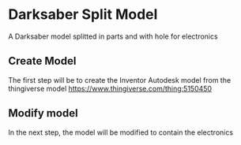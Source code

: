 # Darksaber Split Model
A Darksaber model splitted in parts and with hole for electronics

## Create Model
The first step will be to create the Inventor Autodesk model from the thingiverse model https://www.thingiverse.com/thing:5150450

## Modify model
In the next step, the model will be modified to contain the electronics
